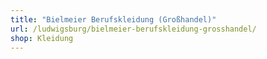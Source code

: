 ```yaml
---
title: "Bielmeier Berufskleidung (Großhandel)"
url: /ludwigsburg/bielmeier-berufskleidung-grosshandel/
shop: Kleidung
---
```

